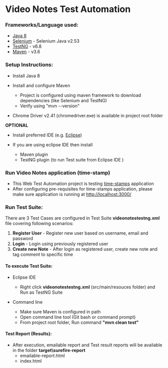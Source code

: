 # Video Notes Test Automation

### Frameworks/Language used:
- [Java 8](https://www.oracle.com/java/technologies/java8.html)
- [Selenium](https://www.selenium.dev/) - Selenium Java v2.53
- [TestNG](https://testng.org/doc/index.html) - v6.8
- [Maven](https://maven.apache.org/) - v3.6

### Setup Instructions:
- Install Java 8

- Install and configure Maven
    - Project is configured using maven framework to download dependencies (like Selenium and TestNG)
    - Verify using "mvn --version"

- Chrome Driver v2.41 (chromedriver.exe) is available in project root folder

**OPTIONAL**   
- Install preferred IDE (e.g. [Eclipse](https://www.eclipse.org/))

- If you are using eclipse IDE then install
    - Maven plugin
    - TestNG plugin (to run Test suite from Eclipse IDE )

### Run Video Notes application (time-stamp)
- This Web Test Automation project is testing [time-stamps](https://github.com/LoganBresnahan/time-stamps) application
- After configuring pre-requisites for time-stamps application, please make sure application is running at [http://localhost:3000/](http://localhost:3000/)

### Run Test Suite:

There are 3 Test Cases are configured in Test Suite **videonotestestng.xml** file covering following scenarios:
1. **Register User** - Register new user based on username, email and password
2. **Login** - Login using previously registered user
3. **Create new Note** - After login as registered user, create new note and tag comment to specific time

#### To execute Test Suite:

- Eclipse IDE
    - Right click **videonotestestng.xml** (src/main/resouces folder) and Run as TestNG Suite
    

- Command line
    - Make sure Maven is configured in path
    - Open command line tool (Git bash or command prompt)
    - From project root folder, Run command **"mvn clean test"**
     
#### Test Report (Results):
- After execution, emailable report and Test result reports will be available in the folder **target\surefire-report** 
    - emailable-report.html
    - index.html

